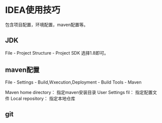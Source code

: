 # IDEA使用技巧
包含项目配置，环境配置，maven配置等。

## JDK
File - Project Structure - Project SDK
选择1.8即可。

## maven配置
File - Settings - Build,Wxecution,Deployment - Build Tools - Maven

Maven home directory： 指定maven安装目录
User Settings fil： 指定配置文件
Local repository： 指定本地仓库


## git


